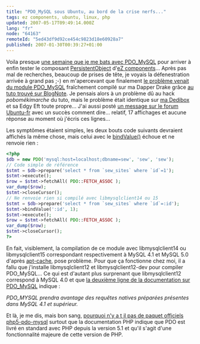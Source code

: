 ```yaml
---
title: "PDO_MySQL sous Ubuntu, au bord de la crise nerfs..."
tags: ez components, ubuntu, linux, php
updated: 2007-05-17T09:49:14.000Z
lang: "fr"
node: "64163"
remoteId: "5ed43df9d92ce454c9823d18e60928a7"
published: 2007-01-30T00:39:27+01:00
---
```

 
Voila presque [une semaine que je me bats avec PDO_MySQL](http://lists.ez.no/pipermail/components/2007-January/002163.html) pour arriver à enfin tester le composant [PersistentObject](http://ez.no/doc/components/view/latest/%28file%29/classtrees_PersistentObject.html) d'[eZ components](http://ez.no/ezcomponents)... Après pas mal de recherches, beaucoup de prises de tête, je voyais la défenestration arrivée à grand pas ;-) en m'apercevant que finalement [le problème venait du module PDO_MySQL](http://lists.ez.no/pipermail/components/2007-January/002183.html) fraîchement compilé sur ma Dapper Drake grâce [au tuto trouvé sur BlogNote](http://www.blognote-info.com/index.php?2006/05/13/414-installation-de-pdo-pour-php5). Je pensais alors à un problème dû au hack *pobomékimarche* du tuto, mais le problème était identique sur [ma Dedibox](/post/migration-sur-dedipwet) et sa Edgy Eft toute propre... J'ai aussi posté [un message sur le forum Ubuntu-fr](http://forum.ubuntu-fr.org/viewtopic.php?id=92079) avec un succès comment dire... relatif, 17 affichages et aucune réponse au moment où j'écris ces lignes...

 
Les symptômes étaient simples, les deux bouts code suivants devraient affichés la même chose, mais celui avec le [bindValue()](http://fr2.php.net/manual/en/function.pdostatement-bindvalue.php) échoue et ne renvoie rien :

``` php
<?php
$db = new PDO('mysql:host=localhost;dbname=sew', 'sew', 'sew');
// Code simple de référence
$stmt = $db->prepare('select * from `sew_sites` where `id`=1');
$stmt->execute();
$row = $stmt->fetchAll( PDO::FETCH_ASSOC );
var_dump($row);
$stmt->closeCursor();
// Ne renvoie rien si compilé avec libmysqlclient14 ou 15
$stmt = $db->prepare('select * from `sew_sites` where `id`=:id');
$stmt->bindValue(':id', 1);
$stmt->execute();
$row = $stmt->fetchAll( PDO::FETCH_ASSOC );
var_dump($row);
$stmt->closeCursor();
?>
```

 
En fait, visiblement, la compilation de ce module avec libmysqlclient14 ou libmysqlclient15 correspondant respectivement à MySQL 4.1 et MySQL 5.0 d'après [apt-cache](http://pwet.fr/man/linux/administration_systeme/apt_cache), pose problème. Pour que ça fonctionne chez moi, il a fallu que j'installe libmysqlclient12 et libmysqlclient12-dev pour compiler PDO_MySQL... Ce qui est d'autant plus surprenant que libmysqlclient12 correspond à MySQL 4.0 et que [la deuxième ligne de la documentation sur PDO_MySQL](http://fr2.php.net/manual/fr/ref.pdo-mysql.php) indique :

 
*PDO_MYSQL prendra avantage des requêtes natives préparées présentes dans MySQL 4.1 et supérieur.*

 
Et là, je me dis, mais bon sang, [pourquoi n'y a t il pas de paquet officiels php5-pdo-mysql](https://bugs.launchpad.net/ubuntu/%20source/php5/%20bug/50353) surtout que la documentation PHP indique que PDO est livré en standard avec PHP depuis la version 5.1 et qu'il s'agit d'une fonctionnalité majeure de cette version de PHP.

